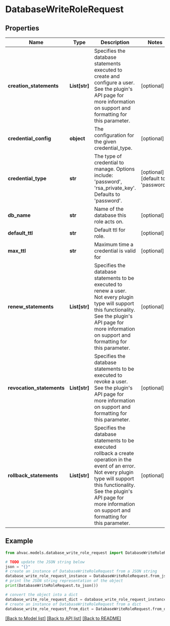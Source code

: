 # DatabaseWriteRoleRequest


## Properties

Name | Type | Description | Notes
------------ | ------------- | ------------- | -------------
**creation_statements** | **List[str]** | Specifies the database statements executed to create and configure a user. See the plugin&#39;s API page for more information on support and formatting for this parameter. | [optional] 
**credential_config** | **object** | The configuration for the given credential_type. | [optional] 
**credential_type** | **str** | The type of credential to manage. Options include: &#39;password&#39;, &#39;rsa_private_key&#39;. Defaults to &#39;password&#39;. | [optional] [default to 'password']
**db_name** | **str** | Name of the database this role acts on. | [optional] 
**default_ttl** | **str** | Default ttl for role. | [optional] 
**max_ttl** | **str** | Maximum time a credential is valid for | [optional] 
**renew_statements** | **List[str]** | Specifies the database statements to be executed to renew a user. Not every plugin type will support this functionality. See the plugin&#39;s API page for more information on support and formatting for this parameter. | [optional] 
**revocation_statements** | **List[str]** | Specifies the database statements to be executed to revoke a user. See the plugin&#39;s API page for more information on support and formatting for this parameter. | [optional] 
**rollback_statements** | **List[str]** | Specifies the database statements to be executed rollback a create operation in the event of an error. Not every plugin type will support this functionality. See the plugin&#39;s API page for more information on support and formatting for this parameter. | [optional] 

## Example

```python
from ahvac.models.database_write_role_request import DatabaseWriteRoleRequest

# TODO update the JSON string below
json = "{}"
# create an instance of DatabaseWriteRoleRequest from a JSON string
database_write_role_request_instance = DatabaseWriteRoleRequest.from_json(json)
# print the JSON string representation of the object
print(DatabaseWriteRoleRequest.to_json())

# convert the object into a dict
database_write_role_request_dict = database_write_role_request_instance.to_dict()
# create an instance of DatabaseWriteRoleRequest from a dict
database_write_role_request_from_dict = DatabaseWriteRoleRequest.from_dict(database_write_role_request_dict)
```
[[Back to Model list]](../README.md#documentation-for-models) [[Back to API list]](../README.md#documentation-for-api-endpoints) [[Back to README]](../README.md)


